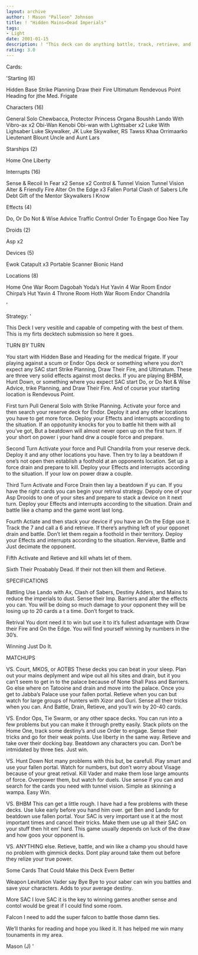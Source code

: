 ```yaml
---
layout: archive
author: ! Mason "Palleon" Johnson
title: ! "Hidden Mains=Dead Imperials"
tags:
- Light
date: 2001-01-15
description: ! "This deck can do anything battle, track, retrieve, and win"
rating: 3.0
---
```

Cards: 

'Starting (6)

Hidden Base
Strike Planning
Draw their Fire
Ultimatum
Rendevous Point
Heading for jthe Med. Frigate

Characters (16)

General Solo
Chewbacca, Protector
Princess Organa
Boushh
Lando With Vibro-ax x2
Obi-Wan Kenobi
Obi-wan with Lightsaber x2
Luke With Lighsaber
Luke Skywalker, JK
Luke Skywalker, RS
Tawss Khaa
Orrimaarko
Lieutenant Blount
Uncle and Aunt Lars

Starships (2)

Home One
Liberty

Interrupts (16)

Sense & Recoil In Fear x2
Sense x2
Control & Tunnel Vision
Tunnel Vision
Alter & Friendly Fire
Alter
On the Edge x3
Fallen Portal
Clash of Sabers
Life Debt
Gift of the Mentor
Skywalkers
I Know

Effects (4)

Do, Or Do Not & Wise Advice
Traffic Control
Order To Engage
Goo Nee Tay

Droids (2)

Asp x2

Devices (5)

Ewok Catapult x3
Portable Scanner
Bionic Hand

Locations (8)

Home One War Room
Dagobah Yoda’s Hut
Yavin 4 War Room
Endor Chirpa’s Hut
Yavin 4 Throne Room
Hoth War Room
Endor
Chandrila

'

Strategy: '

This Deck I very vesitile and capable of competing with the best of them. This is my firts decktech submission so here it goes.

TURN BY TURN

You start with Hidden Base and Heading for the medical frigate. If your playing against a scum or Endor Ops deck or something where you don’t expect any SAC start Strike Planning, Draw Their Fire, and Ultimatum. These are three very solid effects against most decks. If you are playing BHBM, Hunt Down, or something where you expect SAC start Do, or Do Not & Wise Advice, trike Planning, and Draw Their Fire. And of course your starting location is Rendevous Point.

First turn Pull General Solo with Strike Planning. Activate your force and then search your reserve deck for Endor. Deploy it and any other locations you have to get more force. Deploy your Effects and interrupts according to the situation. If an oppotunity knocks for you to battle hit them with all you’ve got, But a beatdown will almost never open up on the first turn. If your short on power i your hand drw a couple force and prepare.

Second Turn Activate your force and Pull Chandrila from your reserve deck. Deploy it and any other locations you have. Then try to lay a beatdown if one’s not open then establish a foothold at an opponents location. Set up a force drain and prepare to kill. Deploy your Effects and interrupts according to the situation. If your low on power draw a couple.

Third Turn Activate and Force Drain then lay a beatdown if yu can. If you have the right cards you can begin your retrival strategy. Depoly one of your Asp Drooids to one of your sites and prepare to stack a device on it next turn. Deploy your Effects and interrupts according to the situation. Drain and battle like a champ and the game wont last long.

Fourth Actiate and then stack your device if you have an On the Edge use it. Track the 7 and call a 6 and retrieve. If there’s anything left of your opponet drain and battle. Don’t let them regain a foothold in their territory. Deploy your Effects and interrupts according to the situation. Rervieve,  Battle and Just decimate the opponent.

Fifth Activate and Retieve and kill whats let of them.

Sixth Their Proabably Dead. If their not then kill them and Retieve.

SPECIFICATIONS

Battling Use Lando with Ax, Clash of Sabers, Destiny Adders, and Mains to reduce the imperials to dust. Sense their Imp. Barriers and alter the effects you can. You will be doing so much damage to your opponent they will be losing up to 20 cards a t a time. Don’t forget to track.

Retrival You dont need it to win but use it to it’s fullest advantage with Draw their Fire and On the Edge. You will find yourself winning by numbers in the 30’s.

Winning Just Do It.

MATCHUPS

VS. Court, MKOS, or AOTBS
These decks you can beat in your sleep.
Plan out your mains deplyment and wipe out all his sites and drain, but it you can’t seem to get in to the palace because of None Shall Pass and Barriers. Go else where on Tatooine and drain and move into the palace. Once you get to Jabba’s Palace use your fallen portal. Retieve when you can but watch for large groups of hunters with Xizor and Guri. Sense all their tricks when you can. And Battle, Drain, Retieve, and you’ll win by 20-40 cards.

VS. Endor Ops, Tie Swarm, or any other space decks. You can run into a few problems but you can make it through pretty easily. Stack pilots on the Home One, track some destiny’s and use Order to engage. Sense their tricks and go for their weak points. Use liberty in the same way. Retieve and take over their docking bay. Beatdown any characters you can. Don’t be intmidated by three ties. Just win.

VS. Hunt Down
Not many problems with this but, be carefull. Play smart and use your fallen portal. Watch for numbers, but don’t worry about Visage because of your great retival. Kill Vader and make them lose large amounts of force. Overpower them, but watch for duels. Use sense if you can and search for the cards you need with tunnel vision. Simple as skinning a wampa. Easy Win.

VS. BHBM
This can get a little rough. I have had a few problems with these decks. Use luke early before you hand him over. get Ben and Lando for beatdown use fallen portal. Your SAC is very important use it at the most important times and cancel their tricks. Make them use up all their SAC on your stuff then hit em’ hard. This game usually depends on luck of the draw and how goos your opponent is.

VS. ANYTHING else.
Retieve, battle, and win like a champ you should have no problem with gimmick decks. Dont play around take them out before they relize your true power.

Some Cards That Could Make this Deck Evern Better

Weapon Levitation Vader say Bye Bye to your saber can win you battles and save your characters. Adds to your average destiny.

More SAC I love SAC it is the key to winning games another sense and contol would be great if I could find some room.

Falcon I need to add the super falcon to battle those damn ties.

We’ll thanks for reading and hope you liked it. It has helped me win many tounaments in my area.

Mason (J)
'